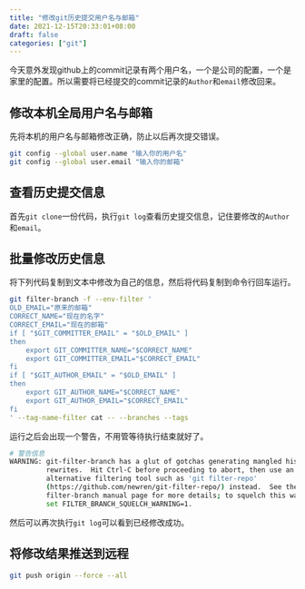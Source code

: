 ```yaml
---
title: "修改git历史提交用户名与邮箱"
date: 2021-12-15T20:33:01+08:00
draft: false
categories: ["git"]
---
```


今天意外发现github上的commit记录有两个用户名，一个是公司的配置，一个是家里的配置。所以需要将已经提交的commit记录的`Author`和`email`修改回来。

## 修改本机全局用户名与邮箱

先将本机的用户名与邮箱修改正确，防止以后再次提交错误。

```bash
git config --global user.name "输入你的用户名"
git config --global user.email "输入你的邮箱"
```

## 查看历史提交信息

首先`git clone`一份代码，执行`git log`查看历史提交信息，记住要修改的`Author`和`email`。

## 批量修改历史信息

将下列代码复制到文本中修改为自己的信息，然后将代码复制到命令行回车运行。

```bash
git filter-branch -f --env-filter '
OLD_EMAIL="原来的邮箱"
CORRECT_NAME="现在的名字"
CORRECT_EMAIL="现在的邮箱"
if [ "$GIT_COMMITTER_EMAIL" = "$OLD_EMAIL" ]
then
    export GIT_COMMITTER_NAME="$CORRECT_NAME"
    export GIT_COMMITTER_EMAIL="$CORRECT_EMAIL"
fi
if [ "$GIT_AUTHOR_EMAIL" = "$OLD_EMAIL" ]
then
    export GIT_AUTHOR_NAME="$CORRECT_NAME"
    export GIT_AUTHOR_EMAIL="$CORRECT_EMAIL"
fi
' --tag-name-filter cat -- --branches --tags
```

运行之后会出现一个警告，不用管等待执行结束就好了。

```bash
# 警告信息
WARNING: git-filter-branch has a glut of gotchas generating mangled history
         rewrites.  Hit Ctrl-C before proceeding to abort, then use an
         alternative filtering tool such as 'git filter-repo'
         (https://github.com/newren/git-filter-repo/) instead.  See the
         filter-branch manual page for more details; to squelch this warning,
         set FILTER_BRANCH_SQUELCH_WARNING=1.
```

然后可以再次执行`git log`可以看到已经修改成功。

## 将修改结果推送到远程

```bash
git push origin --force --all
```

